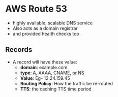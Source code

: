 
# AWS Route 53

- highly available, scalable DNS service
- Also acts as a domain registrar
- and provided health checks too

## Records

- A record will have these value:
	- **domain**: example.com
	- **type**: A, AAAA, CNAME, or NS
	- **Value**: Eg-  12.24.159.45
	- **Routing Policy**: How the traffic be re-routed
	- **TTS**: the caching TTS time period
